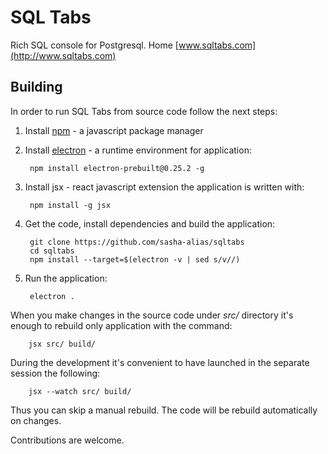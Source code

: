 # SQL Tabs

Rich SQL console for Postgresql. Home [www.sqltabs.com](http://www.sqltabs.com)

## Building

In order to run SQL Tabs from source code follow the next steps:

1. Install [npm](https://www.npmjs.com) - a javascript package manager

2. Install [electron](http://electron.atom.io) - a runtime environment for application:

        npm install electron-prebuilt@0.25.2 -g

3. Install jsx - react javascript extension the application is written with:

        npm install -g jsx

4. Get the code, install dependencies and build the application:

        git clone https://github.com/sasha-alias/sqltabs
        cd sqltabs
        npm install --target=$(electron -v | sed s/v//)

5. Run the application:

        electron .


When you make changes in the source code under *src/* directory it's enough to rebuild only application with the command:

        jsx src/ build/

During the development it's convenient to have launched in the separate session the following:

        jsx --watch src/ build/

Thus you can skip a manual rebuild. The code will be rebuild automatically on changes.


Contributions are welcome.


